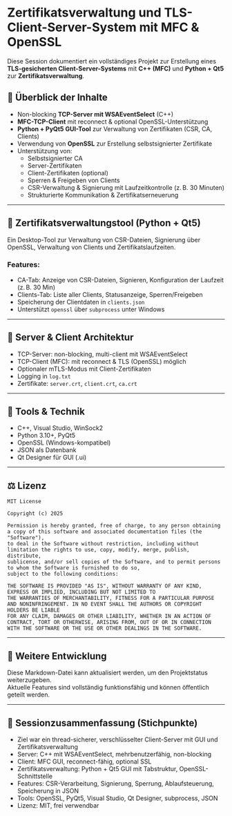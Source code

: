 # Zertifikatsverwaltung und TLS-Client-Server-System mit MFC & OpenSSL

Diese Session dokumentiert ein vollständiges Projekt zur Erstellung eines **TLS-gesicherten Client-Server-Systems** mit **C++ (MFC)** und **Python + Qt5** zur **Zertifikatsverwaltung**.  

## 📌 Überblick der Inhalte

- Non-blocking **TCP-Server mit WSAEventSelect** (C++)
- **MFC-TCP-Client** mit reconnect & optional OpenSSL-Unterstützung
- **Python + PyQt5 GUI-Tool** zur Verwaltung von Zertifikaten (CSR, CA, Clients)
- Verwendung von **OpenSSL** zur Erstellung selbstsignierter Zertifikate
- Unterstützung von:
  - Selbstsignierter CA
  - Server-Zertifikaten
  - Client-Zertifikaten (optional)
  - Sperren & Freigeben von Clients
  - CSR-Verwaltung & Signierung mit Laufzeitkontrolle (z. B. 30 Minuten)
  - Strukturierte Kommunikation & Zertifikatserneuerung

---

## 🔐 Zertifikatsverwaltungstool (Python + Qt5)

Ein Desktop-Tool zur Verwaltung von CSR-Dateien, Signierung über OpenSSL, Verwaltung von Clients und Zertifikatslaufzeiten.

### Features:
- CA-Tab: Anzeige von CSR-Dateien, Signieren, Konfiguration der Laufzeit (z. B. 30 Min)
- Clients-Tab: Liste aller Clients, Statusanzeige, Sperren/Freigeben
- Speicherung der Clientdaten in `clients.json`
- Unterstützt `openssl` über `subprocess` unter Windows

---

## 🧰 Server & Client Architektur

- TCP-Server: non-blocking, multi-client mit WSAEventSelect
- TCP-Client (MFC): mit reconnect & TLS (OpenSSL) möglich
- Optionaler mTLS-Modus mit Client-Zertifikaten
- Logging in `log.txt`
- Zertifikate: `server.crt`, `client.crt`, `ca.crt`

---

## 🔧 Tools & Technik

- C++, Visual Studio, WinSock2
- Python 3.10+, PyQt5
- OpenSSL (Windows-kompatibel)
- JSON als Datenbank
- Qt Designer für GUI (.ui)

---

## ⚖️ Lizenz

```text
MIT License

Copyright (c) 2025

Permission is hereby granted, free of charge, to any person obtaining a copy of this software and associated documentation files (the "Software"),
to deal in the Software without restriction, including without limitation the rights to use, copy, modify, merge, publish, distribute,
sublicense, and/or sell copies of the Software, and to permit persons to whom the Software is furnished to do so,
subject to the following conditions:

THE SOFTWARE IS PROVIDED "AS IS", WITHOUT WARRANTY OF ANY KIND, EXPRESS OR IMPLIED, INCLUDING BUT NOT LIMITED TO
THE WARRANTIES OF MERCHANTABILITY, FITNESS FOR A PARTICULAR PURPOSE AND NONINFRINGEMENT. IN NO EVENT SHALL THE AUTHORS OR COPYRIGHT HOLDERS BE LIABLE
FOR ANY CLAIM, DAMAGES OR OTHER LIABILITY, WHETHER IN AN ACTION OF CONTRACT, TORT OR OTHERWISE, ARISING FROM, OUT OF OR IN CONNECTION
WITH THE SOFTWARE OR THE USE OR OTHER DEALINGS IN THE SOFTWARE.
```

---

## 🧩 Weitere Entwicklung

Diese Markdown-Datei kann aktualisiert werden, um den Projektstatus weiterzugeben.  
Aktuelle Features sind vollständig funktionsfähig und können öffentlich geteilt werden.



---

## 🧵 Sessionzusammenfassung (Stichpunkte)

- Ziel war ein thread-sicherer, verschlüsselter Client-Server mit GUI und Zertifikatsverwaltung
- Server: C++ mit WSAEventSelect, mehrbenutzerfähig, non-blocking
- Client: MFC GUI, reconnect-fähig, optional SSL
- Zertifikatsverwaltung: Python + Qt5 GUI mit Tabstruktur, OpenSSL-Schnittstelle
- Features: CSR-Verarbeitung, Signierung, Sperrung, Ablaufsteuerung, Speicherung in JSON
- Tools: OpenSSL, PyQt5, Visual Studio, Qt Designer, subprocess, JSON
- Lizenz: MIT, frei verwendbar

